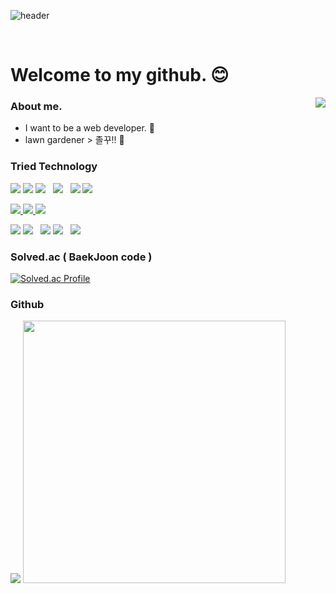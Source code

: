 
![header](https://capsule-render.vercel.app/api?type=Waving&color=FEFEFE&height=200&text=TaeGyu's%20Github&fontAlignY=35&fontSize=60)

<br>

# Welcome to my github. :blush:

<a href="https://github.com/TaegyuHan/"><img src="https://hits.seeyoufarm.com/api/count/incr/badge.svg?url=https://github.com/TaegyuHan/%2Fgjbae1212%2Fhit-counter&count_bg=%23151515&title_bg=%23555555&icon=&icon_color=%23E7E7E7&title=Visitors&edge_flat=false" align="right"></a> 

### About me. 
- I want to be a web developer. :wolf:
- lawn gardener > 졸꾸!! :walking:

### Tried Technology
<a href="https://www.python.org/" target="_blank"><img src="https://img.shields.io/badge/Python-2B5B84?style=flat-square&logo=Python&logoColor=white"/></a>
<a href="https://www.djangoproject.com/" target="_blank"><img src="https://img.shields.io/badge/Django-092E20?style=flat-square&logo=Django&logoColor=white"/></a>
<a href="https://flask.palletsprojects.com/en/2.0.x/" target="_blank"><img src="https://img.shields.io/badge/Flask-000000?style=flat-square&logo=Flask&logoColor=white"/></a>&#160;&#160;
<a href="https://www.java.com/ko/" target="_blank"><img src="https://img.shields.io/badge/Java-007396?style=flat-square&logo=Java&logoColor=white"/></a>&#160;&#160;
<a href="https://www.php.net/" target="_blank"><img src="https://img.shields.io/badge/PHP-777BB4?style=flat-square&logo=PHP&logoColor=white"/></a>
<a href="https://www.codeigniter.com/" target="_blank"><img src="https://img.shields.io/badge/CodeIgniter-EF4223?style=flat-square&logo=CodeIgniter&logoColor=white"/></a><br>

<a href="https://www.mysql.com/" target="_blank"><img src="https://img.shields.io/badge/MySQL-4479A1?style=flat-square&logo=MySQL&logoColor=white"/>
<a href="https://mariadb.org/" target="_blank"><img src="https://img.shields.io/badge/MariaDB-003545?style=flat-square&logo=MariaDB&logoColor=white"/>
<a href="https://www.mongodb.com/" target="_blank"><img src="https://img.shields.io/badge/MongoDB-47A248?style=flat-square&logo=MongoDB&logoColor=white"/><br>

<a href="#" target="_blank"><img src="https://img.shields.io/badge/JavaScript-F7DF1E?style=flat-square&logo=JavaScript&logoColor=white"/></a>
<a href="https://d3js.org/" target="_blank"><img src="https://img.shields.io/badge/D3.js-F9A03C?style=flat-square&logo=D3.js&logoColor=white"/></a>&#160;&#160;
<a href="#" target="_blank"><img src="https://img.shields.io/badge/HTML5-E34F26?style=flat-square&logo=HTML5&logoColor=white"/></a>
<a href="https://getbootstrap.com/" target="_blank"><img src="https://img.shields.io/badge/Bootstrap-7952B3?style=flat-square&logo=Bootstrap&logoColor=white"/></a>&#160;&#160;
<a href="#" target="_blank"><img src="https://img.shields.io/badge/CSS3-1572B6?style=flat-square&logo=CSS3&logoColor=white"/></a>

### Solved.ac ( BaekJoon code )
[![Solved.ac Profile](http://mazassumnida.wtf/api/v2/generate_badge?boj=gksxorb147)](https://solved.ac/gksxorb147/)

### Github

<p align="left" width="100%">
    <img src="https://github-readme-stats.vercel.app/api/top-langs/?username=TaegyuHan&hide=jupyter%20notebook&layout=compact&theme=dark&card_width=370"/>
    <img width="420px" src="https://github-readme-stats.vercel.app/api?username=TaegyuHan&theme=dark&show_icons=true&include_all_commits=true&count_private=truek"/>
</p>

